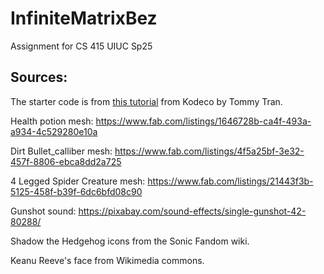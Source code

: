# InfiniteMatrixBez
 Assignment for CS 415 UIUC Sp25

## Sources:
The starter code is from [this tutorial](https://www.kodeco.com/454-how-to-create-a-simple-game-in-unreal-engine-4) from Kodeco by Tommy Tran. 

Health potion mesh: https://www.fab.com/listings/1646728b-ca4f-493a-a934-4c529280e10a

Dirt Bullet_calliber mesh: https://www.fab.com/listings/4f5a25bf-3e32-457f-8806-ebca8dd2a725

4 Legged Spider Creature mesh: https://www.fab.com/listings/21443f3b-5125-458f-b39f-6dc6bfd08c90

Gunshot sound: https://pixabay.com/sound-effects/single-gunshot-42-80288/

Shadow the Hedgehog icons from the Sonic Fandom wiki.

Keanu Reeve's face from Wikimedia commons.